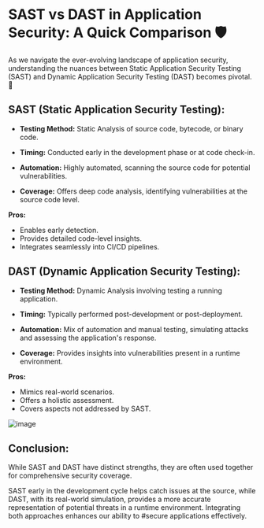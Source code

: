 # SAST vs DAST in Application Security: A Quick Comparison 🛡️

As we navigate the ever-evolving landscape of application security, understanding the nuances between Static Application Security Testing (SAST) and Dynamic Application Security Testing (DAST) becomes pivotal. 🚀

## SAST (Static Application Security Testing):

- **Testing Method:** Static Analysis of source code, bytecode, or binary code.
  
- **Timing:** Conducted early in the development phase or at code check-in.
  
- **Automation:** Highly automated, scanning the source code for potential vulnerabilities.
  
- **Coverage:** Offers deep code analysis, identifying vulnerabilities at the source code level.

**Pros:**
- Enables early detection.
- Provides detailed code-level insights.
- Integrates seamlessly into CI/CD pipelines.

## DAST (Dynamic Application Security Testing):

- **Testing Method:** Dynamic Analysis involving testing a running application.
  
- **Timing:** Typically performed post-development or post-deployment.
  
- **Automation:** Mix of automation and manual testing, simulating attacks and assessing the application's response.
  
- **Coverage:** Provides insights into vulnerabilities present in a runtime environment.

**Pros:**
- Mimics real-world scenarios.
- Offers a holistic assessment.
- Covers aspects not addressed by SAST.

![image](https://github.com/manikanta-suru/SAST-vs-DAST/assets/70797344/f5b0de10-4522-42e2-885f-9e93fa3a5433)


## Conclusion:

While SAST and DAST have distinct strengths, they are often used together for comprehensive security coverage.

SAST early in the development cycle helps catch issues at the source, while DAST, with its real-world simulation, provides a more accurate representation of potential threats in a runtime environment. Integrating both approaches enhances our ability to #secure applications effectively.
